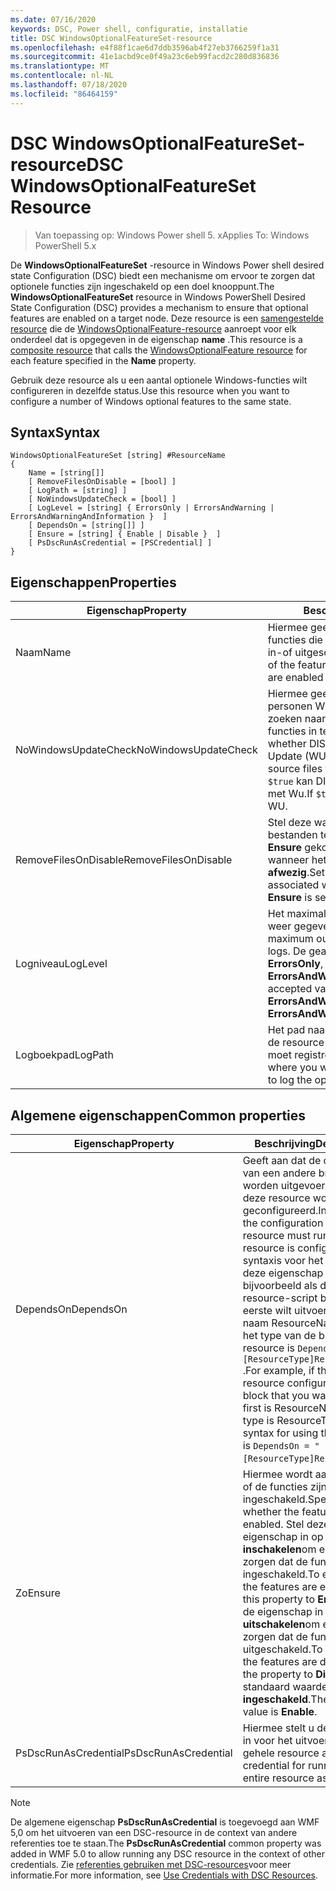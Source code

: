 ```yaml
---
ms.date: 07/16/2020
keywords: DSC, Power shell, configuratie, installatie
title: DSC WindowsOptionalFeatureSet-resource
ms.openlocfilehash: e4f88f1cae6d7ddb3596ab4f27eb3766259f1a31
ms.sourcegitcommit: 41e1acbd9ce0f49a23c6eb99facd2c280d836836
ms.translationtype: MT
ms.contentlocale: nl-NL
ms.lasthandoff: 07/18/2020
ms.locfileid: "86464159"
---
```

# <a name="dsc-windowsoptionalfeatureset-resource"></a><span data-ttu-id="656ae-103">DSC WindowsOptionalFeatureSet-resource</span><span class="sxs-lookup"><span data-stu-id="656ae-103">DSC WindowsOptionalFeatureSet Resource</span></span>

> <span data-ttu-id="656ae-104">Van toepassing op: Windows Power shell 5. x</span><span class="sxs-lookup"><span data-stu-id="656ae-104">Applies To: Windows PowerShell 5.x</span></span>

<span data-ttu-id="656ae-105">De **WindowsOptionalFeatureSet** -resource in Windows Power shell desired state Configuration (DSC) biedt een mechanisme om ervoor te zorgen dat optionele functies zijn ingeschakeld op een doel knooppunt.</span><span class="sxs-lookup"><span data-stu-id="656ae-105">The **WindowsOptionalFeatureSet** resource in Windows PowerShell Desired State Configuration (DSC) provides a mechanism to ensure that optional features are enabled on a target node.</span></span> <span data-ttu-id="656ae-106">Deze resource is een [samengestelde resource](../../../resources/authoringResourceComposite.md) die de [WindowsOptionalFeature-resource](windowsOptionalFeatureResource.md) aanroept voor elk onderdeel dat is opgegeven in de eigenschap **name** .</span><span class="sxs-lookup"><span data-stu-id="656ae-106">This resource is a [composite resource](../../../resources/authoringResourceComposite.md) that calls the [WindowsOptionalFeature resource](windowsOptionalFeatureResource.md) for each feature specified in the **Name** property.</span></span>

<span data-ttu-id="656ae-107">Gebruik deze resource als u een aantal optionele Windows-functies wilt configureren in dezelfde status.</span><span class="sxs-lookup"><span data-stu-id="656ae-107">Use this resource when you want to configure a number of Windows optional features to the same state.</span></span>

## <a name="syntax"></a><span data-ttu-id="656ae-108">Syntax</span><span class="sxs-lookup"><span data-stu-id="656ae-108">Syntax</span></span>

```Syntax
WindowsOptionalFeatureSet [string] #ResourceName
{
    Name = [string[]]
    [ RemoveFilesOnDisable = [bool] ]
    [ LogPath = [string] ]
    [ NoWindowsUpdateCheck = [bool] ]
    [ LogLevel = [string] { ErrorsOnly | ErrorsAndWarning | ErrorsAndWarningAndInformation }  ]
    [ DependsOn = [string[]] ]
    [ Ensure = [string] { Enable | Disable }  ]
    [ PsDscRunAsCredential = [PSCredential] ]
}
```

## <a name="properties"></a><span data-ttu-id="656ae-109">Eigenschappen</span><span class="sxs-lookup"><span data-stu-id="656ae-109">Properties</span></span>

|<span data-ttu-id="656ae-110">Eigenschap</span><span class="sxs-lookup"><span data-stu-id="656ae-110">Property</span></span> |<span data-ttu-id="656ae-111">Beschrijving</span><span class="sxs-lookup"><span data-stu-id="656ae-111">Description</span></span> |
|---|---|
|<span data-ttu-id="656ae-112">Naam</span><span class="sxs-lookup"><span data-stu-id="656ae-112">Name</span></span> |<span data-ttu-id="656ae-113">Hiermee geeft u de naam op van de functies die u wilt inschakelen, worden in-of uitgeschakeld.</span><span class="sxs-lookup"><span data-stu-id="656ae-113">Indicates the name of the features that you want to ensure are enabled or disabled.</span></span> |
|<span data-ttu-id="656ae-114">NoWindowsUpdateCheck</span><span class="sxs-lookup"><span data-stu-id="656ae-114">NoWindowsUpdateCheck</span></span> |<span data-ttu-id="656ae-115">Hiermee geeft u op of DISM-contact personen Windows Update (WU) bij het zoeken naar de bron bestanden om functies in te scha kelen.</span><span class="sxs-lookup"><span data-stu-id="656ae-115">Specifies whether DISM contacts Windows Update (WU) when searching for the source files to enable features.</span></span> <span data-ttu-id="656ae-116">Als `$true` kan DISM geen contact opnemen met Wu.</span><span class="sxs-lookup"><span data-stu-id="656ae-116">If `$true`, DISM does not contact WU.</span></span> |
|<span data-ttu-id="656ae-117">RemoveFilesOnDisable</span><span class="sxs-lookup"><span data-stu-id="656ae-117">RemoveFilesOnDisable</span></span> |<span data-ttu-id="656ae-118">Stel deze waarde in `$true` om alle bestanden te verwijderen die zijn **Ensure** gekoppeld aan de functies wanneer het is ingesteld op **afwezig**.</span><span class="sxs-lookup"><span data-stu-id="656ae-118">Set to `$true` to remove all files associated with the features when **Ensure** is set to **Absent**.</span></span> |
|<span data-ttu-id="656ae-119">Logniveau</span><span class="sxs-lookup"><span data-stu-id="656ae-119">LogLevel</span></span> |<span data-ttu-id="656ae-120">Het maximale uitvoer niveau dat wordt weer gegeven in de logboeken.</span><span class="sxs-lookup"><span data-stu-id="656ae-120">The maximum output level shown in the logs.</span></span> <span data-ttu-id="656ae-121">De geaccepteerde waarden zijn: **ErrorsOnly**, **ErrorsAndWarning**en **ErrorsAndWarningAndInformation**.</span><span class="sxs-lookup"><span data-stu-id="656ae-121">The accepted values are: **ErrorsOnly**, **ErrorsAndWarning**, and **ErrorsAndWarningAndInformation**.</span></span> |
|<span data-ttu-id="656ae-122">Logboekpad</span><span class="sxs-lookup"><span data-stu-id="656ae-122">LogPath</span></span> |<span data-ttu-id="656ae-123">Het pad naar een logboek bestand waar de resource provider de bewerking moet registreren.</span><span class="sxs-lookup"><span data-stu-id="656ae-123">The path to a log file where you want the resource provider to log the operation.</span></span> |

## <a name="common-properties"></a><span data-ttu-id="656ae-124">Algemene eigenschappen</span><span class="sxs-lookup"><span data-stu-id="656ae-124">Common properties</span></span>

|<span data-ttu-id="656ae-125">Eigenschap</span><span class="sxs-lookup"><span data-stu-id="656ae-125">Property</span></span> |<span data-ttu-id="656ae-126">Beschrijving</span><span class="sxs-lookup"><span data-stu-id="656ae-126">Description</span></span> |
|---|---|
|<span data-ttu-id="656ae-127">DependsOn</span><span class="sxs-lookup"><span data-stu-id="656ae-127">DependsOn</span></span> |<span data-ttu-id="656ae-128">Geeft aan dat de configuratie van een andere bron moet worden uitgevoerd voordat deze resource wordt geconfigureerd.</span><span class="sxs-lookup"><span data-stu-id="656ae-128">Indicates that the configuration of another resource must run before this resource is configured.</span></span> <span data-ttu-id="656ae-129">De syntaxis voor het gebruik van deze eigenschap is bijvoorbeeld als de ID van het resource-script blok dat u als eerste wilt uitvoeren, de naam ResourceName is en het type van de bron resource is `DependsOn = "[ResourceType]ResourceName"` .</span><span class="sxs-lookup"><span data-stu-id="656ae-129">For example, if the ID of the resource configuration script block that you want to run first is ResourceName and its type is ResourceType, the syntax for using this property is `DependsOn = "[ResourceType]ResourceName"`.</span></span> |
|<span data-ttu-id="656ae-130">Zo</span><span class="sxs-lookup"><span data-stu-id="656ae-130">Ensure</span></span> |<span data-ttu-id="656ae-131">Hiermee wordt aangegeven of de functies zijn ingeschakeld.</span><span class="sxs-lookup"><span data-stu-id="656ae-131">Specifies whether the features are enabled.</span></span> <span data-ttu-id="656ae-132">Stel deze eigenschap in op **inschakelen**om ervoor te zorgen dat de functies zijn ingeschakeld.</span><span class="sxs-lookup"><span data-stu-id="656ae-132">To ensure that the features are enabled, set this property to **Enable**.</span></span> <span data-ttu-id="656ae-133">Stel de eigenschap in op **uitschakelen**om ervoor te zorgen dat de functies zijn uitgeschakeld.</span><span class="sxs-lookup"><span data-stu-id="656ae-133">To ensure that the features are disabled, set the property to **Disable**.</span></span> <span data-ttu-id="656ae-134">De standaard waarde is **ingeschakeld**.</span><span class="sxs-lookup"><span data-stu-id="656ae-134">The default value is **Enable**.</span></span> |
|<span data-ttu-id="656ae-135">PsDscRunAsCredential</span><span class="sxs-lookup"><span data-stu-id="656ae-135">PsDscRunAsCredential</span></span> |<span data-ttu-id="656ae-136">Hiermee stelt u de referentie in voor het uitvoeren van de gehele resource als.</span><span class="sxs-lookup"><span data-stu-id="656ae-136">Sets the credential for running the entire resource as.</span></span> |

> [!NOTE]
> <span data-ttu-id="656ae-137">De algemene eigenschap **PsDscRunAsCredential** is toegevoegd aan WMF 5,0 om het uitvoeren van een DSC-resource in de context van andere referenties toe te staan.</span><span class="sxs-lookup"><span data-stu-id="656ae-137">The **PsDscRunAsCredential** common property was added in WMF 5.0 to allow running any DSC resource in the context of other credentials.</span></span> <span data-ttu-id="656ae-138">Zie [referenties gebruiken met DSC-resources](../../../configurations/runasuser.md)voor meer informatie.</span><span class="sxs-lookup"><span data-stu-id="656ae-138">For more information, see [Use Credentials with DSC Resources](../../../configurations/runasuser.md).</span></span>

